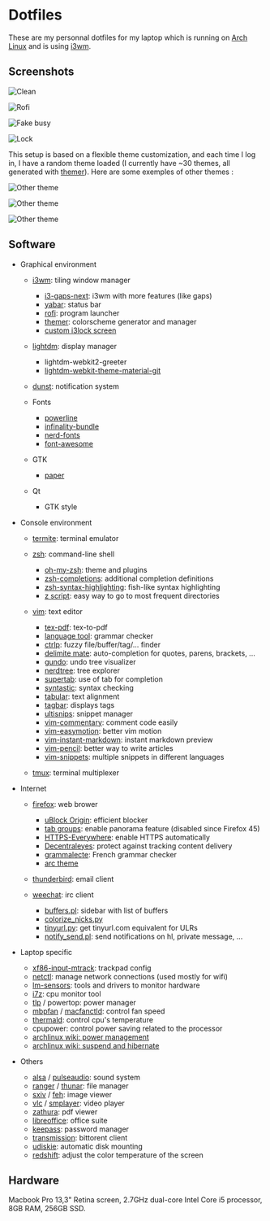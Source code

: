 # Dotfiles

These are my personnal dotfiles for my laptop which is running on [Arch Linux](https://www.archlinux.org/) and is using [i3wm](http://i3wm.org/).

## Screenshots

![Clean](/img/clean.png)

![Rofi](/img/rofi.png)

![Fake busy](/img/fake_busy.png)

![Lock](/img/lock.png)

This setup is based on a flexible theme customization, and each time I log in, I have a random theme loaded (I currently have ~30 themes, all generated with [themer](https://github.com/s-ol/themer)). Here are some exemples of other themes :

![Other theme](/img/other_theme.png)

![Other theme](/img/other_theme2.png)

![Other theme](/img/other_theme3.png)

## Software

- Graphical environment

   - [i3wm](http://i3wm.org/): tiling window manager
      
      - [i3-gaps-next](https://github.com/Airblader/i3): i3wm with more features (like gaps)
      - [yabar](https://github.com/geommer/yabar): status bar
      - [rofi](https://github.com/DaveDavenport/rofi): program launcher
      - [themer](https://github.com/s-ol/themer): colorscheme generator and manager
      - [custom i3lock screen](https://redd.it/3358vu)

   - [lightdm](https://www.freedesktop.org/wiki/Software/LightDM/): display manager

      - lightdm-webkit2-greeter
      - [lightdm-webkit-theme-material-git](https://github.com/artur9010/lightdm-webkit-material)

   - [dunst](http://www.knopwob.org/dunst/): notification system
   - Fonts

      - [powerline](https://github.com/powerline/fonts)
      - [infinality-bundle](https://wiki.archlinux.org/index.php/Infinality)
      - [nerd-fonts](https://github.com/ryanoasis/nerd-fonts)
      - [font-awesome](http://fontawesome.io/)

   - GTK

      - [paper](https://snwh.org/paper)

   - Qt

      - GTK style

- Console environment

   - [termite](https://github.com/thestinger/termite): terminal emulator
   - [zsh](http://www.zsh.org/): command-line shell

      - [oh-my-zsh](https://github.com/robbyrussell/oh-my-zsh): theme and plugins
      - [zsh-completions](https://github.com/zsh-users/zsh-completions): additional completion definitions
      - [zsh-syntax-highlighting](https://github.com/zsh-users/zsh-syntax-highlighting): fish-like syntax highlighting
      - [z script](https://github.com/rupa/z): easy way to go to most frequent directories

   - [vim](http://www.vim.org/): text editor

      - [tex-pdf](https://github.com/vim-scripts/TeX-PDF): tex-to-pdf
      - [language tool](https://github.com/vim-scripts/LanguageTool): grammar checker
      - [ctrlp](https://github.com/ctrlpvim/ctrlp.vim): fuzzy file/buffer/tag/... finder
      - [delimite mate](https://github.com/Raimondi/delimitMate): auto-completion for quotes, parens, brackets, ...
      - [gundo](https://github.com/sjl/gundo.vim): undo tree visualizer
      - [nerdtree](https://github.com/scrooloose/nerdtree): tree explorer
      - [supertab](https://github.com/ervandew/supertab): use of tab for completion
      - [syntastic](https://github.com/scrooloose/syntastic): syntax checking
      - [tabular](https://github.com/godlygeek/tabular): text alignment
      - [tagbar](https://github.com/majutsushi/tagbar): displays tags
      - [ultisnips](https://github.com/SirVer/ultisnips): snippet manager
      - [vim-commentary](https://github.com/tpope/vim-commentary): comment code easily
      - [vim-easymotion](https://github.com/easymotion/vim-easymotion): better vim motion
      - [vim-instant-markdown](https://github.com/suan/vim-instant-markdown): instant markdown preview
      - [vim-pencil](https://github.com/reedes/vim-pencil): better way to write articles
      - [vim-snippets](https://github.com/honza/vim-snippets): multiple snippets in different languages

   - [tmux](https://tmux.github.io/): terminal multiplexer

- Internet

   - [firefox](https://www.mozilla.org/en-US/firefox/desktop/): web brower

      - [uBlock Origin](https://addons.mozilla.org/en-us/firefox/addon/ublock-origin/): efficient blocker
      - [tab groups](https://addons.mozilla.org/en-us/firefox/addon/tab-groups-panorama/): enable panorama feature (disabled since Firefox 45)
      - [HTTPS-Everywhere](https://addons.mozilla.org/en-US/firefox/addon/https-everywhere/): enable HTTPS automatically
      - [Decentraleyes](https://addons.mozilla.org/en-us/firefox/addon/decentraleyes/): protect against tracking content delivery
      - [grammalecte](https://addons.mozilla.org/en-US/firefox/addon/grammalecte-fr/): French grammar checker
      - [arc theme](https://github.com/horst3180/arc-firefox-theme)

   - [thunderbird](https://www.mozilla.org/en-US/thunderbird/): email client
   - [weechat](https://weechat.org/): irc client

      - [buffers.pl](https://weechat.org/scripts/source/buffers.pl.html/): sidebar with list of buffers
      - [colorize_nicks.py](https://weechat.org/scripts/source/colorize_nicks.py.html/)
      - [tinyurl.py](https://weechat.org/scripts/source/tinyurl.py.html/): get tinyurl.com equivalent for ULRs
      - [notify_send.pl](https://weechat.org/scripts/source/notify_send.pl.html/): send notifications on hl, private message, ...

- Laptop specific

   - [xf86-input-mtrack](https://github.com/p2rkw/xf86-input-mtrack): trackpad config
   - [netctl](https://github.com/joukewitteveen/netctl): manage network connections (used mostly for wifi)
   - [lm-sensors](lm-sensors.org): tools and drivers to monitor hardware
   - [i7z](https://github.com/ajaiantilal/i7z): cpu monitor tool
   - [tlp](http://linrunner.de/en/tlp/tlp.html) / powertop: power manager
   - [mbpfan](https://github.com/dgraziotin/mbpfan) / [macfanctld](https://github.com/MikaelStrom/macfanctld): control fan speed
   - [thermald](https://github.com/01org/thermal_daemon): control cpu's temperature
   - cpupower: control power saving related to the processor
   - [archlinux wiki: power management](https://wiki.archlinux.org/index.php/Power_management)
   - [archlinux wiki: suspend and hibernate](https://wiki.archlinux.org/index.php/MacBook#Suspend_and_Hibernate)

- Others

   - [alsa](http://www.alsa-project.org/main/index.php/Main_Page) / [pulseaudio](https://www.freedesktop.org/wiki/Software/PulseAudio/): sound system
   - [ranger](http://ranger.nongnu.org/) / [thunar](http://docs.xfce.org/xfce/thunar/start): file manager
   - [sxiv](https://github.com/muennich/sxiv) / [feh](http://feh.finalrewind.org/): image viewer
   - [vlc](https://www.videolan.org/vlc/) / [smplayer](http://smplayer.sourceforge.net/): video player
   - [zathura](https://pwmt.org/projects/zathura/): pdf viewer
   - [libreoffice](https://www.libreoffice.org/): office suite
   - [keepass](http://keepass.info/): password manager
   - [transmission](https://www.transmissionbt.com/): bittorent client
   - [udiskie](https://www.freedesktop.org/wiki/Software/udisks/): automatic disk mounting
   - [redshift](http://jonls.dk/redshift/): adjust the color temperature of the screen

## Hardware

Macbook Pro 13,3" Retina screen, 2.7GHz dual-core Intel Core i5 processor, 8GB RAM, 256GB SSD.
